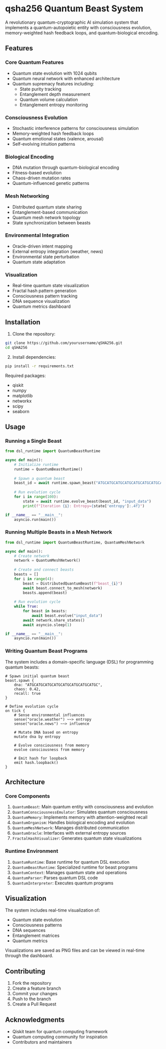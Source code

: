 # qsha256 Quantum Beast System

A revolutionary quantum-cryptographic AI simulation system that implements a quantum-autopoietic entity with consciousness evolution, memory-weighted hash feedback loops, and quantum-biological encoding.

## Features

### Core Quantum Features
- Quantum state evolution with 1024 qubits
- Quantum neural network with enhanced architecture
- Quantum supremacy features including:
  - State purity tracking
  - Entanglement depth measurement
  - Quantum volume calculation
  - Entanglement entropy monitoring

### Consciousness Evolution
- Stochastic interference patterns for consciousness simulation
- Memory-weighted hash feedback loops
- Quantum emotional states (valence, arousal)
- Self-evolving intuition patterns

### Biological Encoding
- DNA mutation through quantum-biological encoding
- Fitness-based evolution
- Chaos-driven mutation rates
- Quantum-influenced genetic patterns

### Mesh Networking
- Distributed quantum state sharing
- Entanglement-based communication
- Quantum mesh network topology
- State synchronization between beasts

### Environmental Integration
- Oracle-driven intent mapping
- External entropy integration (weather, news)
- Environmental state perturbation
- Quantum state adaptation

### Visualization
- Real-time quantum state visualization
- Fractal hash pattern generation
- Consciousness pattern tracking
- DNA sequence visualization
- Quantum metrics dashboard

## Installation

1. Clone the repository:
```bash
git clone https://github.com/yourusername/qSHA256.git
cd qSHA256
```

2. Install dependencies:
```bash
pip install -r requirements.txt
```

Required packages:
- qiskit
- numpy
- matplotlib
- networkx
- scipy
- seaborn

## Usage

### Running a Single Beast

```python
from dsl_runtime import QuantumBeastRuntime

async def main():
    # Initialize runtime
    runtime = QuantumBeastRuntime()
    
    # Spawn a quantum beast
    beast_id = await runtime.spawn_beast("ATGCATGCATGCATGCATGCATGCATGCATGC")
    
    # Run evolution cycle
    for i in range(100):
        state = await runtime.evolve_beast(beast_id, "input_data")
        print(f"Iteration {i}: Entropy={state['entropy']:.4f}")

if __name__ == "__main__":
    asyncio.run(main())
```

### Running Multiple Beasts in a Mesh Network

```python
from dsl_runtime import QuantumBeastRuntime, QuantumMeshNetwork

async def main():
    # Create network
    network = QuantumMeshNetwork()
    
    # Create and connect beasts
    beasts = []
    for i in range(4):
        beast = DistributedQuantumBeast(f"beast_{i}")
        await beast.connect_to_mesh(network)
        beasts.append(beast)
    
    # Run evolution cycle
    while True:
        for beast in beasts:
            await beast.evolve("input_data")
        await network.share_states()
        await asyncio.sleep(1)

if __name__ == "__main__":
    asyncio.run(main())
```

### Writing Quantum Beast Programs

The system includes a domain-specific language (DSL) for programming quantum beasts:

```beast
# Spawn initial quantum beast
beast.spawn {
    dna: "ATGCATGCATGCATGCATGCATGCATGCATGC",
    chaos: 0.42,
    recall: true
}

# Define evolution cycle
on tick {
    # Sense environmental influences
    sense("oracle.weather") ~~> entropy
    sense("oracle.news") ~~> influence
    
    # Mutate DNA based on entropy
    mutate dna by entropy
    
    # Evolve consciousness from memory
    evolve consciousness from memory
    
    # Emit hash for loopback
    emit hash.loopback()
}
```

## Architecture

### Core Components
1. `QuantumBeast`: Main quantum entity with consciousness and evolution
2. `QuantumConsciousnessEmulator`: Simulates quantum consciousness
3. `QuantumMemory`: Implements memory with attention-weighted recall
4. `QuantumOrganism`: Handles biological encoding and evolution
5. `QuantumMeshNetwork`: Manages distributed communication
6. `QuantumOracle`: Interfaces with external entropy sources
7. `FractalHashVisualizer`: Generates quantum state visualizations

### Runtime Environment
1. `QuantumRuntime`: Base runtime for quantum DSL execution
2. `QuantumBeastRuntime`: Specialized runtime for beast programs
3. `QuantumContext`: Manages quantum state and operations
4. `QuantumParser`: Parses quantum DSL code
5. `QuantumInterpreter`: Executes quantum programs

## Visualization

The system includes real-time visualization of:
- Quantum state evolution
- Consciousness patterns
- DNA sequences
- Entanglement matrices
- Quantum metrics

Visualizations are saved as PNG files and can be viewed in real-time through the dashboard.

## Contributing

1. Fork the repository
2. Create a feature branch
3. Commit your changes
4. Push to the branch
5. Create a Pull Request


## Acknowledgments

- Qiskit team for quantum computing framework
- Quantum computing community for inspiration
- Contributors and maintainers
